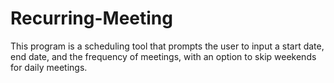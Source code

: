 # Recurring-Meeting
This program is a scheduling tool that prompts the user to input a start date, end date, and the frequency of meetings, with an option to skip weekends for daily meetings.
